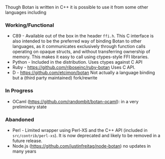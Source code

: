 Though Botan is written in C++ it is possible to use it from some other languages including

### Working/Functional

* C89 - Available out of the box in the header `ffi.h`. This C interface is also intended to be the preferred way of binding Botan to other languages, as it communicates exclusively through function calls operating on opaque structs, and without transferring ownership of memory. This makes it easy to call using ctypes-style FFI libraries.
* Python - Included in the distribution. Uses ctypes against C API
* Ruby - https://github.com/riboseinc/ruby-botan Uses C API.
* D - https://github.com/etcimon/botan Not actually a language binding but a (third party maintained) fork/rewrite 

### In Progress
* OCaml (https://github.com/randombit/botan-ocaml): in a very preliminary state

### Abandoned
* Perl - Limited wrapper using Perl-XS and the C++ API (included in `src/contrib/perl-xs`). It is now deprecated and likely to be removed in a future release.
* Node.js (https://github.com/justinfreitag/node-botan) no updates in many years

